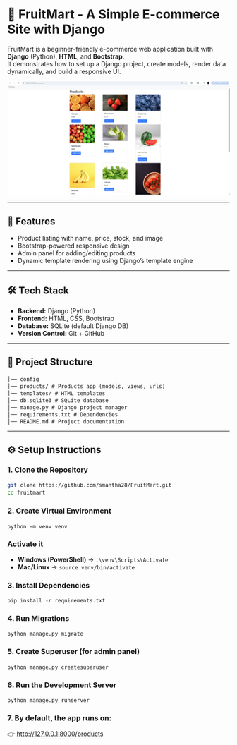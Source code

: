 # 🍓 FruitMart - A Simple E-commerce Site with Django

FruitMart is a beginner-friendly e-commerce web application built with **Django** (Python), **HTML**, and **Bootstrap**.  
It demonstrates how to set up a Django project, create models, render data dynamically, and build a responsive UI.

![FruitMart Homepage](ProductsPage.png)

---

## 🚀 Features
- Product listing with name, price, stock, and image
- Bootstrap-powered responsive design
- Admin panel for adding/editing products
- Dynamic template rendering using Django’s template engine

---

## 🛠️ Tech Stack
- **Backend:** Django (Python)
- **Frontend:** HTML, CSS, Bootstrap
- **Database:** SQLite (default Django DB)
- **Version Control:** Git + GitHub

---

## 📂 Project Structure
```
│── config
│── products/ # Products app (models, views, urls)
│── templates/ # HTML templates
│── db.sqlite3 # SQLite database
│── manage.py # Django project manager
│── requirements.txt # Dependencies
│── README.md # Project documentation
```


---

## ⚙️ Setup Instructions

### 1. Clone the Repository
```bash
git clone https://github.com/smantha28/FruitMart.git
cd fruitmart
```
### 2. Create Virtual Environment
```
python -m venv venv
```
### Activate it
- **Windows (PowerShell)** → `.\venv\Scripts\Activate`  
- **Mac/Linux** → `source venv/bin/activate`


### 3. Install Dependencies
```
pip install -r requirements.txt
```
### 4. Run Migrations
```
python manage.py migrate
```
### 5. Create Superuser (for admin panel)
```
python manage.py createsuperuser
```
### 6. Run the Development Server
```
python manage.py runserver
```
### 7. By default, the app runs on:
👉 http://127.0.0.1:8000/products  







